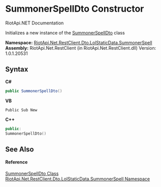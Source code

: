 # SummonerSpellDto Constructor 
RiotApi.NET Documentation 

Initializes a new instance of the <a href="197d3258-bf62-7fb6-0b77-ad55804cc982">SummonerSpellDto</a> class

**Namespace:**&nbsp;<a href="d837fae4-b669-1f83-f445-fd0fa2bae31c">RiotApi.Net.RestClient.Dto.LolStaticData.SummonerSpell</a><br />**Assembly:**&nbsp;RiotApi.Net.RestClient (in RiotApi.Net.RestClient.dll) Version: 1.0.1.20531

## Syntax

**C#**<br />
``` C#
public SummonerSpellDto()
```

**VB**<br />
``` VB
Public Sub New
```

**C++**<br />
``` C++
public:
SummonerSpellDto()
```


## See Also


#### Reference
<a href="197d3258-bf62-7fb6-0b77-ad55804cc982">SummonerSpellDto Class</a><br /><a href="d837fae4-b669-1f83-f445-fd0fa2bae31c">RiotApi.Net.RestClient.Dto.LolStaticData.SummonerSpell Namespace</a><br />
